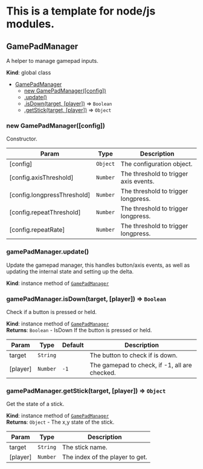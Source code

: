 # This is a template for node/js modules.
<a name="GamePadManager"></a>

## GamePadManager
A helper to manage gamepad inputs.

**Kind**: global class  

* [GamePadManager](#GamePadManager)
    * [new GamePadManager([config])](#new_GamePadManager_new)
    * [.update()](#GamePadManager+update)
    * [.isDown(target, [player])](#GamePadManager+isDown) ⇒ <code>Boolean</code>
    * [.getStick(target, [player])](#GamePadManager+getStick) ⇒ <code>Object</code>

<a name="new_GamePadManager_new"></a>

### new GamePadManager([config])
Constructor.


| Param | Type | Description |
| --- | --- | --- |
| [config] | <code>Object</code> | The configuration object. |
| [config.axisThreshold] | <code>Number</code> | The threshold to trigger axis events. |
| [config.longpressThreshold] | <code>Number</code> | The threshold to trigger longpress. |
| [config.repeatThreshold] | <code>Number</code> | The threshold to trigger longpress. |
| [config.repeatRate] | <code>Number</code> | The threshold to trigger longpress. |

<a name="GamePadManager+update"></a>

### gamePadManager.update()
Update the gamepad manager, this handles button/axis events,
as well as updating the internal state and setting up the delta.

**Kind**: instance method of [<code>GamePadManager</code>](#GamePadManager)  
<a name="GamePadManager+isDown"></a>

### gamePadManager.isDown(target, [player]) ⇒ <code>Boolean</code>
Check if a button is pressed or held.

**Kind**: instance method of [<code>GamePadManager</code>](#GamePadManager)  
**Returns**: <code>Boolean</code> - IsDown If the button is pressed or held.  

| Param | Type | Default | Description |
| --- | --- | --- | --- |
| target | <code>String</code> |  | The button to check if is down. |
| [player] | <code>Number</code> | <code>-1</code> | The gamepad to check, if -1, all are checked. |

<a name="GamePadManager+getStick"></a>

### gamePadManager.getStick(target, [player]) ⇒ <code>Object</code>
Get the state of a stick.

**Kind**: instance method of [<code>GamePadManager</code>](#GamePadManager)  
**Returns**: <code>Object</code> - The x,y state of the stick.  

| Param | Type | Description |
| --- | --- | --- |
| target | <code>String</code> | The stick name. |
| [player] | <code>Number</code> | The index of the player to get. |


